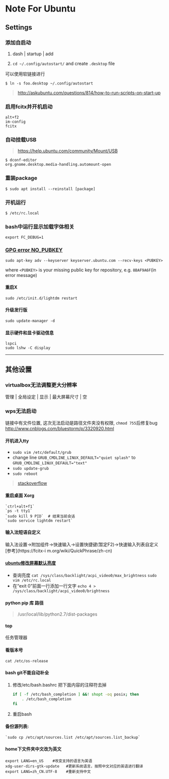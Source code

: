 Note For Ubuntu
===============

Settings
--------

### 添加自启动

1. dash | startup | add

2. `cd ~/.config/autostart/` and create `.desktop` file

可以使用软链接进行

    $ ln -s foo.desktop ~/.config/autostart

> <http://askubuntu.com/questions/814/how-to-run-scripts-on-start-up>

### 启用fcitx并开机启动

    alt+f2
    im-config
    fcitx

### 自动挂载USB

> <https://help.ubuntu.com/community/Mount/USB>

    $ dconf-editor
    org.gnome.desktop.media-handling.automount-open

### 重装package

    $ sudo apt install --reinstall [package]

### 开机运行

    $ /etc/rc.local

### bash中运行显示加载字体相关

    export FC_DEBUG=1

### [GPG error NO_PUBKEY](http://askubuntu.com/a/15272/537695)

    sudo apt-key adv --keyserver keyserver.ubuntu.com --recv-keys <PUBKEY>

where `<PUBKEY>` is your missing public key for repository, e.g. `8BAF9A6F`(in error message)


#### 重启X

    sudo /etc/init.d/lightdm restart

#### 升级发行版

    sudo update-manager -d

#### 显示硬件和显卡驱动信息

    lspci
    sudo lshw -C display

---
其他设置
-------

### virtualbox无法调整更大分辨率

管理 | 全局设定 | 显示 | 最大屏幕尺寸 | 空

### wps无法启动

链接中有文件位置, 这次无法启动是路径文件夹没有权限, `chmod 755`后修复bug
<http://www.cnblogs.com/bluestorm/p/3320920.html>

#### 开机进入tty

- `sudo vim /etc/default/grub`
- change line `GRUB_CMDLINE_LINUX_DEFAULT="quiet splash"` to
    `GRUB_CMDLINE_LINUX_DEFAULT="text"`
- `sudo update-grub`
- `sudo reboot`

> [stackoverflow](http://askubuntu.com/questions/148717/how-do-i-boot-into-the-console-and-then-launch-the-ubuntu-desktop-from-it)

#### 重启桌面 Xorg

    `ctrl+alt+f1`
    `ps -t tty1`
    `sudo kill 9 PID`  # 结束当前会话
    `sudo service lightdm restart`

#### 输入法短语自定义

输入法设置->附加组件->快速输入->设置快捷键(暂定F2)->快速输入列表自定义
[参考](https://fcitx-i m.org/wiki/QuickPhrase/zh-cn)

#### [ubuntu修改屏幕默认亮度](http://blog.csdn.net/hustrains/article/details/8469633)

- 查询亮度
    `cat /sys/class/backlight/acpi_video0/max_brightness`
    `sudo vim /etc/rc.local`
- 在“exit 0”前面一行添加一行文字
    `echo 4 > /sys/class/backlight/acpi_video0/brightness`

#### python pip 库 路径

> /usr/local/lib/python2.7/dist-packages

#### top

任务管理器

#### 看版本号

`cat /etc/os-release`

#### bash git不能自动补全

1. 修改/etc/bash.bashrc
    把下面内容的注释符去掉

    ``` bash
    if [ -f /etc/bash_completion ] &&! shopt -oq posix; then
        . /etc/bash_completion
    fi
    ```

2. 重启bash

#### 备份源列表:

    `sudo cp /etc/apt/sources.list /etc/apt/sources.list_backup`

#### home下文件夹中文改为英文

``` shell
export LANG=en_US    #改变支持的语言为英语
xdg-user-dirs-gtk-update   #更新系统语言，按照中文对应的英语进行翻译
export LANG=zh_CN.UTF-8    #重新支持中文
```

